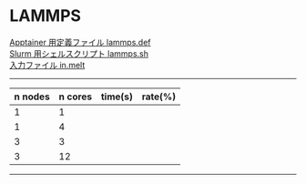 # LAMMPS

[Apptainer 用定義ファイル lammps.def](lammps.def)<br>
[Slurm 用シェルスクリプト lammps.sh](lammps.sh)<br>
[入力ファイル in.melt](in.melt)<br>

---
|n nodes|n cores|time(s)|rate(%)|
|---|---|---|---|
|1|1|||
|1|4|||
|3|3|||
|3|12|||
---
